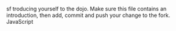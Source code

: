 sf
 troducing yourself to the dojo. Make sure this file contains an introduction, then add, commit and push your change to the fork.
JavaScript
